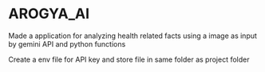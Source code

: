 # AROGYA_AI
Made a application for analyzing health related facts using a image as input by gemini API and python functions 




Create a env file for API key and store file in same folder as project folder
